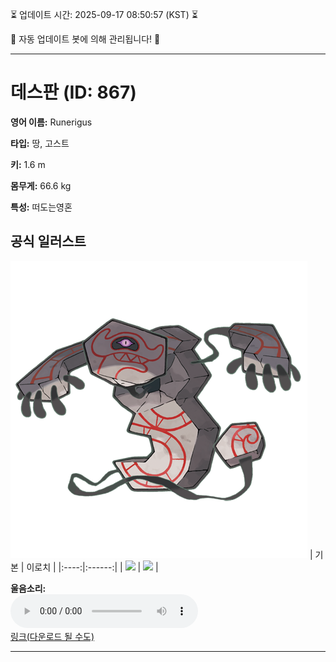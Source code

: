 
⏳ 업데이트 시간: 2025-09-17 08:50:57 (KST) ⏳

🤖 자동 업데이트 봇에 의해 관리됩니다! 🤖

---

# 데스판 (ID: 867)
**영어 이름:** Runerigus

**타입:** 땅, 고스트

**키:** 1.6 m

**몸무게:** 66.6 kg

**특성:** 떠도는영혼

## 공식 일러스트
![](https://raw.githubusercontent.com/PokeAPI/sprites/master/sprites/pokemon/other/official-artwork/867.png)
| 기본 | 이로치 |
|:----:|:------:|
| <img src="http://play.pokemonshowdown.com/sprites/ani/runerigus.gif" width="200"> | <img src="http://play.pokemonshowdown.com/sprites/ani-shiny/runerigus.gif" width="200"> |

**울음소리:**<br><audio controls src="https://raw.githubusercontent.com/PokeAPI/cries/main/cries/pokemon/latest/867.ogg"></audio><br> [링크(다운로드 될 수도)](https://raw.githubusercontent.com/PokeAPI/cries/main/cries/pokemon/latest/867.ogg)


---
